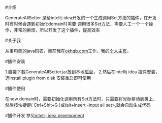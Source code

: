 ﻿
#介绍

GenerateAllSetter 是给intellij idea开发的一个生成调用Set方法的插件，在开发时有时候会遇到初始化domain时需要
调用很多Set方法，需要人工一个一个操作，非常的麻烦，所以开发了这个插件，提高效率

#关于我

从事电商的java码农，目前我在[okhqb.com](http://www.okhqb.com)工作。我的[个人主页](http://www.okhjp.com/)。

#插件安装

1.直接下载GenerateAllSetter.jar放到本地磁盘，
2.然后在intellij idea 插件安装，选install plugin from disk 安装重启即可使用

#插件使用

在new domain时，需要初始化调用所有Set方法时，只需要将光标移动到类上，
然后按快捷键( Ctrl+Shit+G )或(alt+insert -input all set>,就会自动生成代码

#插件开发
参见[intellij idea development](http://confluence.jetbrains.com/display/IDEADEV/Getting+Started+with+Plugin+Development#GettingStartedwithPluginDevelopment-anchor5)
